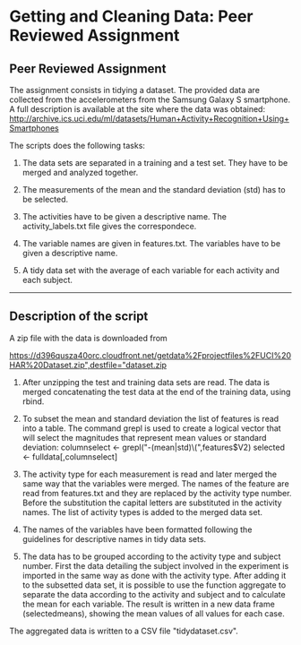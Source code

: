 Getting and Cleaning Data: Peer Reviewed Assignment 
===================================================

Peer Reviewed Assignment
------------------------

The assignment consists in tidying a dataset. The provided data are collected 
from the accelerometers from the Samsung Galaxy S smartphone. A full description 
is available at the site where the data was obtained:
http://archive.ics.uci.edu/ml/datasets/Human+Activity+Recognition+Using+Smartphones

The scripts does the following tasks:

1) The data sets are separated in a training and a test set. They have to be merged
and analyzed together. 

2) The measurements of the mean and the standard deviation (std) has to be selected.

3) The activities have to be given a descriptive name. The activity_labels.txt file 
gives the correspondece.

4) The variable names are given in features.txt. The variables have to be given a 
descriptive name.

5) A tidy data set with the average of each variable for each activity and each 
subject.


---------------------------
Description of the script
---------------------------

A zip file with the data is downloaded from 

https://d396qusza40orc.cloudfront.net/getdata%2Fprojectfiles%2FUCI%20HAR%20Dataset.zip",destfile="dataset.zip

1) After unzipping the test and training data sets are read. The data is merged 
concatenating the test data at the end of the training data, using rbind.

2) To subset the mean and standard deviation the list of features is read into a 
table. The command grepl is used to create a logical vector that will select the 
magnitudes that represent mean values or standard deviation:
columnselect <- grepl("-(mean|std)\\(",features$V2)
selected <- fulldata[,columnselect]

3) The activity type for each measurement is read and later merged the same way 
that the variables were merged. The names of the feature are read from features.txt 
and they are replaced by the activity type number. Before the substitution the 
capital letters are substituted in the activity names. The list of activity types 
is added to the merged data set.

4) The names of the variables have been formatted following the guidelines for 
descriptive names in tidy data sets.

5) The data has to be grouped according to the activity type and subject number. 
First the data detailing the subject involved in the experiment is imported in the 
same way as done with the activity type. After adding it to the subsetted data set, it 
is possible to use the function aggregate to separate the data according to the 
activity and subject and to calculate the mean for each variable. The result is written 
in a new data frame (selectedmeans), showing the mean values of all values for each case. 

The aggregated data is written to a CSV file "tidydataset.csv".


